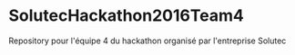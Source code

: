 # SolutecHackathon2016Team4
Repository pour l'équipe 4 du hackathon organisé par l'entreprise Solutec
